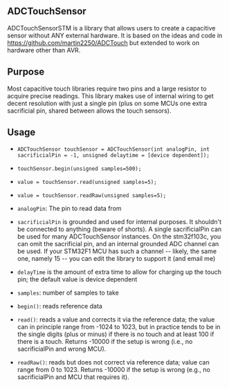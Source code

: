 ## ADCTouchSensor  
ADCTouchSensorSTM is a library that allows users to create a capacitive sensor without ANY external hardware.
It is based on the ideas and code in https://github.com/martin2250/ADCTouch but extended to work on hardware
other than AVR.

## Purpose  
Most capacitive touch libraries require two pins and a large resistor to acquire precise readings. 
This library makes use of internal wiring to get decent resolution with just a single pin (plus on 
some MCUs one extra sacrificial pin, shared between allows the touch sensors).

## Usage  
* `ADCTouchSensor touchSensor = ADCTouchSensor(int analogPin, int sacrificialPin = -1, unsigned delaytime = [device dependent]);`

* `touchSensor.begin(unsigned samples=500);`

* `value = touchSensor.read(unsigned samples=5);`

* `value = touchSensor.readRaw(unsigned samples=5);`

* `analogPin`: The pin to read data from

* `sacrificialPin` is grounded and used for internal purposes. It shouldn't
    be connected to anything (beware of shorts). A single 
    sacrificialPin can be used for many ADCTouchSensor instances. On the stm32f103c, you can omit 
    the sacrificial pin, and an internal grounded ADC channel
    can be used. If your STM32F1 MCU has such a channel -- likely, the same one, namely 15 -- you can
    edit the library to support it (and email me)
    
* `delayTime` is the amount of extra time to allow for charging up the touch pin; the default value is
    device dependent

* `samples`: number of samples to take

* `begin()`: reads reference data

* `read()`: reads a value and corrects it via the reference data; the value can in principle range
    from -1024 to 1023, but in practice tends to be in the single digits (plus or minus) if there
    is no touch and at least 100 if there is a touch. Returns -10000 if the setup is wrong (i.e.,
    no sacrificialPin and wrong MCU).

* `readRaw()`: reads but does not correct via reference data; value can range from 0 to 1023.
     Returns -10000 if the setup is wrong (e.g., no sacrificialPin and MCU that requires it).
